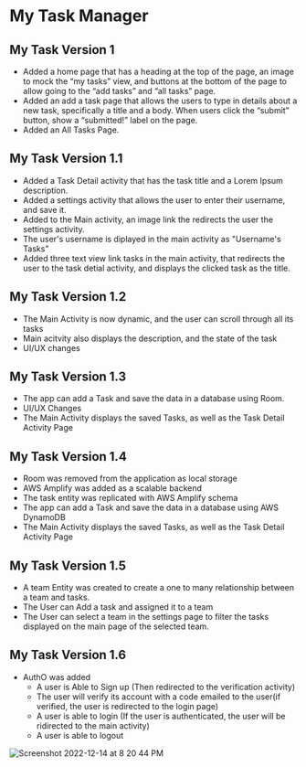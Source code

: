 # My Task Manager

## My Task Version 1

- Added a home page that has a heading at the top of the page, an image to mock the “my tasks” view, and buttons at the bottom of the page to allow going to the “add tasks” and “all tasks” page.
- Added an add a task page that allows the users to type in details about a new task, specifically a title and a body. When users click the “submit” button, show a “submitted!” label on the page.
- Added an All Tasks Page. 


## My Task Version 1.1
- Added a Task Detail activity that has the task title and a Lorem Ipsum description.
- Added a settings activity that allows the user to enter their username, and save it.
- Added to the Main activity, an image link the redirects the user the settings activity.
- The user's username is diplayed in the main activity as "Username's Tasks"
- Added three text view link tasks in the main activity, that redirects the user to the task detial activity, and displays the clicked task as the title. 


## My Task Version 1.2
- The Main Activity is now dynamic, and the user can scroll through all its tasks
- Main acitvity also displays the description, and the state of the task
- UI/UX changes 

## My Task Version 1.3

- The app can add a Task and save the data in a database using Room.
- UI/UX Changes
- The Main Activity displays the saved Tasks, as well as the Task Detail Activity Page

## My Task Version 1.4 

- Room was removed from the application as local storage
- AWS Amplify was added as a scalable backend 
- The task entity was replicated with AWS Amplify schema 
- The app can add a Task and save the data in a database using AWS DynamoDB
- The Main Activity displays the saved Tasks, as well as the Task Detail Activity Page

## My Task Version 1.5

- A team Entity was created to create a one to many relationship between a team and tasks.
- The User can Add a task and assigned it to a team
- The User can select a team in the settings page to filter the tasks displayed on the main page of the selected team. 

## My Task Version 1.6

- AuthO was added 
  - A user is Able to Sign up (Then redirected to the verification activity)
  - The user will verify its account with a code emailed to the user(if verified, the user is redirected to the login page)
  - A user is able to login (If the user is authenticated, the user will be ridirected to the main activity)
  - A user is able to logout
  
![Screenshot 2022-12-14 at 8 20 44 PM](https://user-images.githubusercontent.com/103771906/207750036-662debe9-5c3b-4303-a86e-f0a1e6f00694.png)






